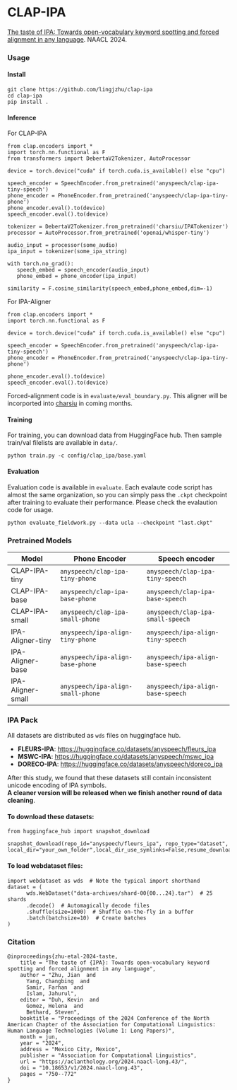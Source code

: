 # CLAP-IPA
[The taste of IPA: Towards open-vocabulary keyword spotting and forced alignment in any language](https://aclanthology.org/2024.naacl-long.43). NAACL 2024.   
   
### Usage

#### Install
```
git clone https://github.com/lingjzhu/clap-ipa
cd clap-ipa
pip install .
```

#### Inference

For CLAP-IPA
```
from clap.encoders import *
import torch.nn.functional as F
from transformers import DebertaV2Tokenizer, AutoProcessor

device = torch.device("cuda" if torch.cuda.is_available() else "cpu")

speech_encoder = SpeechEncoder.from_pretrained('anyspeech/clap-ipa-tiny-speech')
phone_encoder = PhoneEncoder.from_pretrained('anyspeech/clap-ipa-tiny-phone')
phone_encoder.eval().to(device)
speech_encoder.eval().to(device)

tokenizer = DebertaV2Tokenizer.from_pretrained('charsiu/IPATokenizer')
processor = AutoProcessor.from_pretrained('openai/whisper-tiny')

audio_input = processor(some_audio)
ipa_input = tokenizer(some_ipa_string)

with torch.no_grad():
   speech_embed = speech_encoder(audio_input)
   phone_embed = phone_encoder(ipa_input)

similarity = F.cosine_similarity(speech_embed,phone_embed,dim=-1)
```

For IPA-Aligner
```
from clap.encoders import *
import torch.nn.functional as F

device = torch.device("cuda" if torch.cuda.is_available() else "cpu")

speech_encoder = SpeechEncoder.from_pretrained('anyspeech/clap-ipa-tiny-speech')
phone_encoder = PhoneEncoder.from_pretrained('anyspeech/clap-ipa-tiny-phone')

phone_encoder.eval().to(device)
speech_encoder.eval().to(device)
```
Forced-alignment code is in `evaluate/eval_boundary.py`. This aligner will be incorported into [charsiu](https://github.com/lingjzhu/charsiu) in coming months.


#### Training
For training, you can download data from HuggingFace hub. Then sample train/val filelists are available in `data/`. 
```
python train.py -c config/clap_ipa/base.yaml
```

#### Evaluation
Evaluation code is available in `evaluate`. Each evalaute code script has almost the same organization, so you can simply pass the `.ckpt` checkpoint after training to evaluate their performance. Please check the evalaution code for usage.
```
python evaluate_fieldwork.py --data ucla --checkpoint "last.ckpt"
```

### Pretrained Models

| Model | Phone Encoder | Speech encoder |
|---|---|---|
| CLAP-IPA-tiny | `anyspeech/clap-ipa-tiny-phone` | `anyspeech/clap-ipa-tiny-speech` |
| CLAP-IPA-base | `anyspeech/clap-ipa-base-phone` | `anyspeech/clap-ipa-base-speech` |
| CLAP-IPA-small | `anyspeech/clap-ipa-small-phone` | `anyspeech/clap-ipa-small-speech` |
| IPA-Aligner-tiny | `anyspeech/ipa-align-tiny-phone` | `anyspeech/ipa-align-tiny-speech` |
| IPA-Aligner-base | `anyspeech/ipa-align-base-phone` | `anyspeech/ipa-align-base-speech` |
| IPA-Aligner-small | `anyspeech/ipa-align-small-phone` | `anyspeech/ipa-align-base-speech` |


### IPA Pack
All datasets are distributed as `wds` files on huggingface hub.   
 - **FLEURS-IPA**: https://huggingface.co/datasets/anyspeech/fleurs_ipa
 - **MSWC-IPA**: https://huggingface.co/datasets/anyspeech/mswc_ipa
 - **DORECO-IPA**: https://huggingface.co/datasets/anyspeech/doreco_ipa

After this study, we found that these datasets still contain inconsistent unicode encoding of IPA symbols.  
**A cleaner version will be released when we finish another round of data cleaning**.

#### To download these datasets:
```
from huggingface_hub import snapshot_download

snapshot_download(repo_id="anyspeech/fleurs_ipa", repo_type="dataset", local_dir="your_own_folder",local_dir_use_symlinks=False,resume_download=False,max_workers=4)

```

#### To load webdataset files:
```
import webdataset as wds  # Note the typical import shorthand
dataset = (
      wds.WebDataset("data-archives/shard-00{00...24}.tar")  # 25 shards
      .decode()  # Automagically decode files
      .shuffle(size=1000)  # Shuffle on-the-fly in a buffer
      .batch(batchsize=10)  # Create batches
)
```

### Citation
```
@inproceedings{zhu-etal-2024-taste,
    title = "The taste of {IPA}: Towards open-vocabulary keyword spotting and forced alignment in any language",
    author = "Zhu, Jian  and
      Yang, Changbing  and
      Samir, Farhan  and
      Islam, Jahurul",
    editor = "Duh, Kevin  and
      Gomez, Helena  and
      Bethard, Steven",
    booktitle = "Proceedings of the 2024 Conference of the North American Chapter of the Association for Computational Linguistics: Human Language Technologies (Volume 1: Long Papers)",
    month = jun,
    year = "2024",
    address = "Mexico City, Mexico",
    publisher = "Association for Computational Linguistics",
    url = "https://aclanthology.org/2024.naacl-long.43/",
    doi = "10.18653/v1/2024.naacl-long.43",
    pages = "750--772"
}
```
